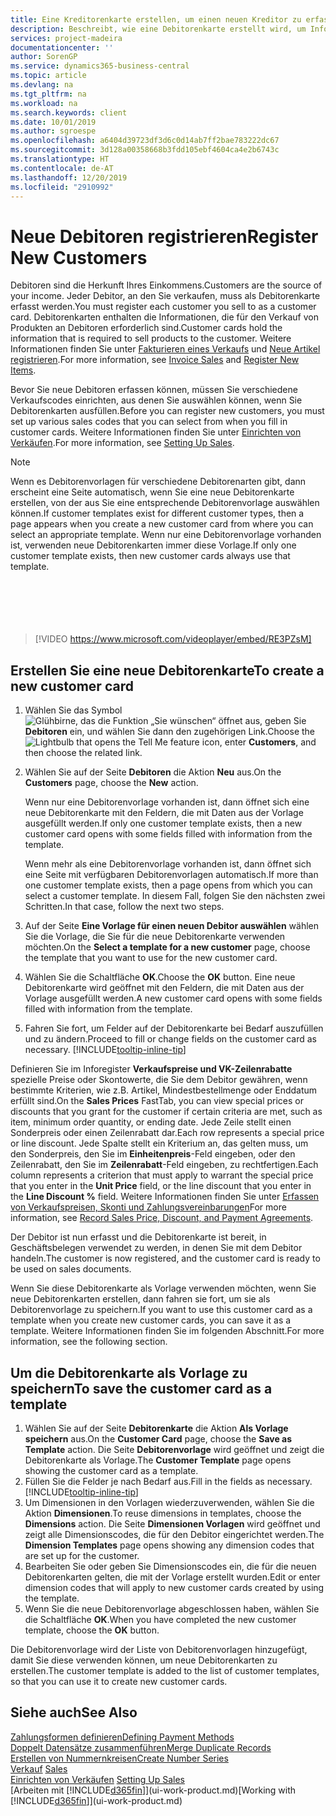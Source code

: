 ```yaml
---
title: Eine Kreditorenkarte erstellen, um einen neuen Kreditor zu erfassen | Microsoft Docs
description: Beschreibt, wie eine Debitorenkarte erstellt wird, um Informationen zu jedem neuen Debitor oder Clients zu erfassen, an die Sie verkaufen.
services: project-madeira
documentationcenter: ''
author: SorenGP
ms.service: dynamics365-business-central
ms.topic: article
ms.devlang: na
ms.tgt_pltfrm: na
ms.workload: na
ms.search.keywords: client
ms.date: 10/01/2019
ms.author: sgroespe
ms.openlocfilehash: a6404d39723df3d6c0d14ab7ff2bae783222dc67
ms.sourcegitcommit: 3d128a00358668b3fdd105ebf4604ca4e2b6743c
ms.translationtype: HT
ms.contentlocale: de-AT
ms.lasthandoff: 12/20/2019
ms.locfileid: "2910992"
---
```

# <a name="register-new-customers"></a><span data-ttu-id="0ac67-103">Neue Debitoren registrieren</span><span class="sxs-lookup"><span data-stu-id="0ac67-103">Register New Customers</span></span>
<span data-ttu-id="0ac67-104">Debitoren sind die Herkunft Ihres Einkommens.</span><span class="sxs-lookup"><span data-stu-id="0ac67-104">Customers are the source of your income.</span></span> <span data-ttu-id="0ac67-105">Jeder Debitor, an den Sie verkaufen, muss als Debitorenkarte erfasst werden.</span><span class="sxs-lookup"><span data-stu-id="0ac67-105">You must register each customer you sell to as a customer card.</span></span> <span data-ttu-id="0ac67-106">Debitorenkarten enthalten die Informationen, die für den Verkauf von Produkten an Debitoren erforderlich sind.</span><span class="sxs-lookup"><span data-stu-id="0ac67-106">Customer cards hold the information that is required to sell products to the customer.</span></span> <span data-ttu-id="0ac67-107">Weitere Informationen finden Sie unter [Fakturieren eines Verkaufs](sales-how-invoice-sales.md) und [Neue Artikel registrieren](inventory-how-register-new-items.md).</span><span class="sxs-lookup"><span data-stu-id="0ac67-107">For more information, see [Invoice Sales](sales-how-invoice-sales.md) and [Register New Items](inventory-how-register-new-items.md).</span></span>  

<span data-ttu-id="0ac67-108">Bevor Sie neue Debitoren erfassen können, müssen Sie verschiedene Verkaufscodes einrichten, aus denen Sie auswählen können, wenn Sie Debitorenkarten ausfüllen.</span><span class="sxs-lookup"><span data-stu-id="0ac67-108">Before you can register new customers, you must set up various sales codes that you can select from when you fill in customer cards.</span></span> <span data-ttu-id="0ac67-109">Weitere Informationen finden Sie unter [Einrichten von Verkäufen](sales-setup-sales.md).</span><span class="sxs-lookup"><span data-stu-id="0ac67-109">For more information, see [Setting Up Sales](sales-setup-sales.md).</span></span>

> [!NOTE]  
>   <span data-ttu-id="0ac67-110">Wenn es Debitorenvorlagen für verschiedene Debitorenarten gibt, dann erscheint eine Seite automatisch, wenn Sie eine neue Debitorenkarte erstellen, von der aus Sie eine entsprechende Debitorenvorlage auswählen können.</span><span class="sxs-lookup"><span data-stu-id="0ac67-110">If customer templates exist for different customer types, then a page appears when you create a new customer card from where you can select an appropriate template.</span></span> <span data-ttu-id="0ac67-111">Wenn nur eine Debitorenvorlage vorhanden ist, verwenden neue Debitorenkarten immer diese Vorlage.</span><span class="sxs-lookup"><span data-stu-id="0ac67-111">If only one customer template exists, then new customer cards always use that template.</span></span>  
<br><br>  
<br><br>  
  
> [!VIDEO https://www.microsoft.com/videoplayer/embed/RE3PZsM]

## <a name="to-create-a-new-customer-card"></a><span data-ttu-id="0ac67-112">Erstellen Sie eine neue Debitorenkarte</span><span class="sxs-lookup"><span data-stu-id="0ac67-112">To create a new customer card</span></span>
1. <span data-ttu-id="0ac67-113">Wählen Sie das Symbol ![Glühbirne, das die Funktion „Sie wünschen“ öffnet](media/ui-search/search_small.png "Tell Me-Funktion") aus, geben Sie **Debitoren** ein, und wählen Sie dann den zugehörigen Link.</span><span class="sxs-lookup"><span data-stu-id="0ac67-113">Choose the ![Lightbulb that opens the Tell Me feature](media/ui-search/search_small.png "Tell me what you want to do") icon, enter **Customers**, and then choose the related link.</span></span>  
2. <span data-ttu-id="0ac67-114">Wählen Sie auf der Seite **Debitoren** die Aktion **Neu** aus.</span><span class="sxs-lookup"><span data-stu-id="0ac67-114">On the **Customers** page, choose the **New** action.</span></span>

    <span data-ttu-id="0ac67-115">Wenn nur eine Debitorenvorlage vorhanden ist, dann öffnet sich eine neue Debitorenkarte mit den Feldern, die mit Daten aus der Vorlage ausgefüllt werden.</span><span class="sxs-lookup"><span data-stu-id="0ac67-115">If only one customer template exists, then a new customer card opens with some fields filled with information from the template.</span></span>

    <span data-ttu-id="0ac67-116">Wenn mehr als eine Debitorenvorlage vorhanden ist, dann öffnet sich eine Seite mit verfügbaren Debitorenvorlagen automatisch.</span><span class="sxs-lookup"><span data-stu-id="0ac67-116">If more than one customer template exists, then a page opens from which you can select a customer template.</span></span> <span data-ttu-id="0ac67-117">In diesem Fall, folgen Sie den nächsten zwei Schritten.</span><span class="sxs-lookup"><span data-stu-id="0ac67-117">In that case, follow the next two steps.</span></span>
3. <span data-ttu-id="0ac67-118">Auf der Seite **Eine Vorlage für einen neuen Debitor auswählen** wählen Sie die Vorlage, die Sie für die neue Debitorenkarte verwenden möchten.</span><span class="sxs-lookup"><span data-stu-id="0ac67-118">On the **Select a template for a new customer** page, choose the template that you want to use for the new customer card.</span></span>
4. <span data-ttu-id="0ac67-119">Wählen Sie die Schaltfläche **OK**.</span><span class="sxs-lookup"><span data-stu-id="0ac67-119">Choose the **OK** button.</span></span> <span data-ttu-id="0ac67-120">Eine neue Debitorenkarte wird geöffnet mit den Feldern, die mit Daten aus der Vorlage ausgefüllt werden.</span><span class="sxs-lookup"><span data-stu-id="0ac67-120">A new customer card opens with some fields filled with information from the template.</span></span>  
5. <span data-ttu-id="0ac67-121">Fahren Sie fort, um Felder auf der Debitorenkarte bei Bedarf auszufüllen und zu ändern.</span><span class="sxs-lookup"><span data-stu-id="0ac67-121">Proceed to fill or change fields on the customer card as necessary.</span></span> [!INCLUDE[tooltip-inline-tip](includes/tooltip-inline-tip_md.md)]

<span data-ttu-id="0ac67-122">Definieren Sie im Inforegister **Verkaufspreise und VK-Zeilenrabatte** spezielle Preise oder Skontowerte, die Sie dem Debitor gewähren, wenn bestimmte Kriterien, wie z.B. Artikel, Mindestbestellmenge oder Enddatum erfüllt sind.</span><span class="sxs-lookup"><span data-stu-id="0ac67-122">On the **Sales Prices** FastTab, you can view special prices or discounts that you grant for the customer if certain criteria are met, such as item, minimum order quantity, or ending date.</span></span> <span data-ttu-id="0ac67-123">Jede Zeile stellt einen Sonderpreis oder einen Zeilenrabatt dar.</span><span class="sxs-lookup"><span data-stu-id="0ac67-123">Each row represents a special price or line discount.</span></span> <span data-ttu-id="0ac67-124">Jede Spalte stellt ein Kriterium an, das gelten muss, um den Sonderpreis, den Sie im **Einheitenpreis**-Feld eingeben, oder den Zeilenrabatt, den Sie im **Zeilenrabatt**-Feld eingeben, zu rechtfertigen.</span><span class="sxs-lookup"><span data-stu-id="0ac67-124">Each column represents a criterion that must apply to warrant the special price that you enter in the **Unit Price** field, or the line discount that you enter in the **Line Discount %** field.</span></span> <span data-ttu-id="0ac67-125">Weitere Informationen finden Sie unter [Erfassen von Verkaufspreisen, Skonti und Zahlungsvereinbarungen](sales-how-record-sales-price-discount-payment-agreements.md)</span><span class="sxs-lookup"><span data-stu-id="0ac67-125">For more information, see [Record Sales Price, Discount, and Payment Agreements](sales-how-record-sales-price-discount-payment-agreements.md).</span></span>

<span data-ttu-id="0ac67-126">Der Debitor ist nun erfasst und die Debitorenkarte ist bereit, in Geschäftsbelegen verwendet zu werden, in denen Sie mit dem Debitor handeln.</span><span class="sxs-lookup"><span data-stu-id="0ac67-126">The customer is now registered, and the customer card is ready to be used on sales documents.</span></span>

<span data-ttu-id="0ac67-127">Wenn Sie diese Debitorenkarte als Vorlage verwenden möchten, wenn Sie neue Debitorenkarten erstellen, dann fahren sie fort, um sie als Debitorenvorlage zu speichern.</span><span class="sxs-lookup"><span data-stu-id="0ac67-127">If you want to use this customer card as a template when you create new customer cards, you can save it as a template.</span></span> <span data-ttu-id="0ac67-128">Weitere Informationen finden Sie im folgenden Abschnitt.</span><span class="sxs-lookup"><span data-stu-id="0ac67-128">For more information, see the following section.</span></span>

## <a name="to-save-the-customer-card-as-a-template"></a><span data-ttu-id="0ac67-129">Um die Debitorenkarte als Vorlage zu speichern</span><span class="sxs-lookup"><span data-stu-id="0ac67-129">To save the customer card as a template</span></span>
1. <span data-ttu-id="0ac67-130">Wählen Sie auf der Seite **Debitorenkarte** die Aktion **Als Vorlage speichern** aus.</span><span class="sxs-lookup"><span data-stu-id="0ac67-130">On the **Customer Card** page, choose the **Save as Template** action.</span></span> <span data-ttu-id="0ac67-131">Die Seite **Debitorenvorlage** wird geöffnet und zeigt die Debitorenkarte als Vorlage.</span><span class="sxs-lookup"><span data-stu-id="0ac67-131">The **Customer Template** page opens showing the customer card as a template.</span></span>
2. <span data-ttu-id="0ac67-132">Füllen Sie die Felder je nach Bedarf aus.</span><span class="sxs-lookup"><span data-stu-id="0ac67-132">Fill in the fields as necessary.</span></span> [!INCLUDE[tooltip-inline-tip](includes/tooltip-inline-tip_md.md)]
3. <span data-ttu-id="0ac67-133">Um Dimensionen in den Vorlagen wiederzuverwenden, wählen Sie die Aktion **Dimensionen**.</span><span class="sxs-lookup"><span data-stu-id="0ac67-133">To reuse dimensions in templates, choose the **Dimensions** action.</span></span> <span data-ttu-id="0ac67-134">Die Seite **Dimensionen Vorlagen** wird geöffnet und zeigt alle Dimensionscodes, die für den Debitor eingerichtet werden.</span><span class="sxs-lookup"><span data-stu-id="0ac67-134">The **Dimension Templates** page opens showing any dimension codes that are set up for the customer.</span></span>
4. <span data-ttu-id="0ac67-135">Bearbeiten Sie oder geben Sie Dimensionscodes ein, die für die neuen Debitorenkarten gelten, die mit der Vorlage erstellt wurden.</span><span class="sxs-lookup"><span data-stu-id="0ac67-135">Edit or enter dimension codes that will apply to new customer cards created by using the template.</span></span>  
5. <span data-ttu-id="0ac67-136">Wenn Sie die neue Debitorenvorlage abgeschlossen haben, wählen Sie die Schaltfläche **OK**.</span><span class="sxs-lookup"><span data-stu-id="0ac67-136">When you have completed the new customer template, choose the **OK** button.</span></span>

<span data-ttu-id="0ac67-137">Die Debitorenvorlage wird der Liste von Debitorenvorlagen hinzugefügt, damit Sie diese verwenden können, um neue Debitorenkarten zu erstellen.</span><span class="sxs-lookup"><span data-stu-id="0ac67-137">The customer template is added to the list of customer templates, so that you can use it to create new customer cards.</span></span>

## <a name="see-also"></a><span data-ttu-id="0ac67-138">Siehe auch</span><span class="sxs-lookup"><span data-stu-id="0ac67-138">See Also</span></span>
[<span data-ttu-id="0ac67-139">Zahlungsformen definieren</span><span class="sxs-lookup"><span data-stu-id="0ac67-139">Defining Payment Methods</span></span>](finance-payment-methods.md)  
[<span data-ttu-id="0ac67-140">Doppelt Datensätze zusammenführen</span><span class="sxs-lookup"><span data-stu-id="0ac67-140">Merge Duplicate Records</span></span>](sales-how-merge-duplicate-records.md)  
[<span data-ttu-id="0ac67-141">Erstellen von Nummernkreisen</span><span class="sxs-lookup"><span data-stu-id="0ac67-141">Create Number Series</span></span>](ui-create-number-series.md)  
<span data-ttu-id="0ac67-142">[Verkauf](sales-manage-sales.md)  </span><span class="sxs-lookup"><span data-stu-id="0ac67-142">[Sales](sales-manage-sales.md)  </span></span>  
<span data-ttu-id="0ac67-143">[Einrichten von Verkäufen](sales-setup-sales.md)  </span><span class="sxs-lookup"><span data-stu-id="0ac67-143">[Setting Up Sales](sales-setup-sales.md)  </span></span>  
<span data-ttu-id="0ac67-144">[Arbeiten mit [!INCLUDE[d365fin](includes/d365fin_md.md)]](ui-work-product.md)</span><span class="sxs-lookup"><span data-stu-id="0ac67-144">[Working with [!INCLUDE[d365fin](includes/d365fin_md.md)]](ui-work-product.md)</span></span>
